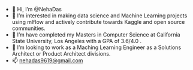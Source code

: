 - 👋 Hi, I’m @NehaDas
- 👀 I’m interested in making data science and Machine Learning projects using mlflow and actively contribute towards Kaggle and open source communities.
- 🌱 I’m have completed my Masters in Computer Science at California State University, Los Angeles with a GPA of 3.6/4.0 .
- 💞️ I’m looking to work as a Maching Learning Engineer as a Solutions Architect or Product Architect divisions.
- 📫 nehadas9619@gmail.com

<!---
NehaDas25/NehaDas25 is a ✨ special ✨ repository because its `README.md` (this file) appears on your GitHub profile.
You can click the Preview link to take a look at your changes.
--->
